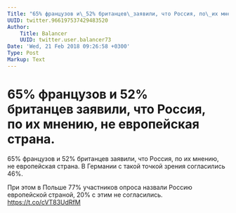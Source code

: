 ```yaml
---
Title: "65% французов и\_52% британцев\_заявили, что Россия, по\_их мнению, не\_европейская страна."
UUID: twitter.966197537429483520
Author:
    Title: Balancer
    UUID: twitter.user.balancer73
Date: 'Wed, 21 Feb 2018 09:26:58 +0300'
Type: Post
Markup: Text
---
```


# 65% французов и 52% британцев заявили, что Россия, по их мнению, не европейская страна.

65% французов и 52% британцев заявили, что Россия, по их
мнению, не европейская страна. В Германии с такой точкой
зрения согласились 46%.

При этом в Польше 77% участников опроса назвали Россию
европейской страной, 20% с этим не согласились.
https://t.co/cVT83UdRfM